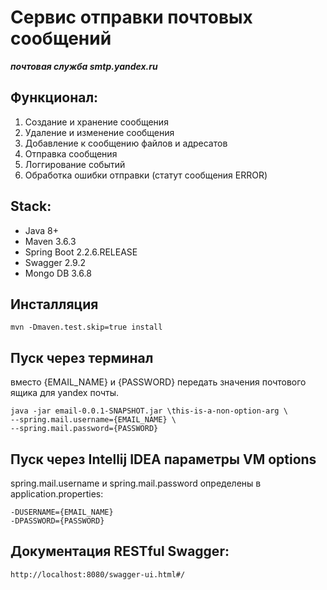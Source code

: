 # Сервис отправки почтовых сообщений
***почтовая служба smtp.yandex.ru***

## Функционал:
1. Создание и хранение сообщения
2. Удаление и изменение сообщения
3. Добавление к сообщению файлов и адресатов
4. Отправка сообщения
5. Логгирование событий
6. Обработка ошибки отправки (статут сообщения ERROR)

## Stack:
* Java 8+
* Maven 3.6.3
* Spring Boot 2.2.6.RELEASE
* Swagger 2.9.2
* Mongo DB 3.6.8

## Инсталляция
    mvn -Dmaven.test.skip=true install

## Пуск через терминал
вместо {EMAIL_NAME} и {PASSWORD} передать значения почтового ящика для yandex почты.

    java -jar email-0.0.1-SNAPSHOT.jar \this-is-a-non-option-arg \
    --spring.mail.username={EMAIL_NAME} \
    --spring.mail.password={PASSWORD}

## Пуск через Intellij IDEA параметры VM options
spring.mail.username и spring.mail.password определены в application.properties:

    -DUSERNAME={EMAIL_NAME}
    -DPASSWORD={PASSWORD}

## Документация RESTful Swagger:
    http://localhost:8080/swagger-ui.html#/
 

